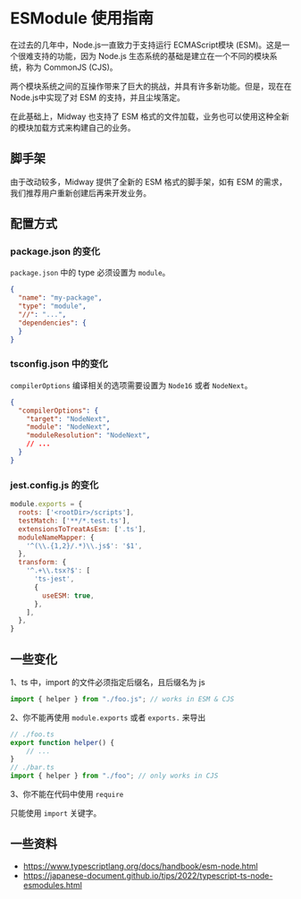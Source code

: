 # ESModule 使用指南

在过去的几年中，Node.js一直致力于支持运行 ECMAScript模块 (ESM)。这是一个很难支持的功能，因为 Node.js 生态系统的基础是建立在一个不同的模块系统，称为 CommonJS (CJS)。

两个模块系统之间的互操作带来了巨大的挑战，并具有许多新功能。但是，现在在Node.js中实现了对 ESM 的支持，并且尘埃落定。

在此基础上，Midway 也支持了 ESM 格式的文件加载，业务也可以使用这种全新的模块加载方式来构建自己的业务。



## 脚手架

由于改动较多，Midway 提供了全新的 ESM 格式的脚手架，如有 ESM 的需求，我们推荐用户重新创建后再来开发业务。



## 配置方式

### package.json 的变化

 `package.json` 中的 type 必须设置为 `module`。

```json
{
  "name": "my-package",
  "type": "module",
  "//": "...",
  "dependencies": {
  }
}
```



### tsconfig.json 中的变化

`compilerOptions` 编译相关的选项需要设置为 `Node16` 或者 `NodeNext`。

```json
{
  "compilerOptions": {
    "target": "NodeNext",
    "module": "NodeNext",
    "moduleResolution": "NodeNext",
    // ...
  }
}
```



### jest.config.js 的变化

```javascript
module.exports = {
  roots: ['<rootDir>/scripts'],
  testMatch: ['**/*.test.ts'],
  extensionsToTreatAsEsm: ['.ts'],
  moduleNameMapper: {
    '^(\\.{1,2}/.*)\\.js$': '$1',
  },
  transform: {
    '^.+\\.tsx?$': [
      'ts-jest',
      {
        useESM: true,
      },
    ],
  },
}
```



## 一些变化

1、ts 中，import 的文件必须指定后缀名，且后缀名为 js

```typescript
import { helper } from "./foo.js"; // works in ESM & CJS
```



2、你不能再使用 `module.exports` 或者 `exports.` 来导出

```typescript
// ./foo.ts
export function helper() {
    // ...
}
// ./bar.ts
import { helper } from "./foo"; // only works in CJS
```



3、你不能在代码中使用 `require`

只能使用 `import` 关键字。





## 一些资料

- https://www.typescriptlang.org/docs/handbook/esm-node.html
- https://japanese-document.github.io/tips/2022/typescript-ts-node-esmodules.html